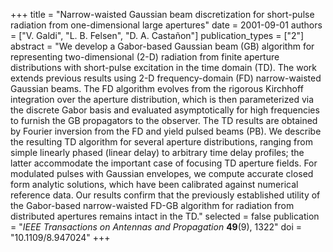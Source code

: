 +++
title = "Narrow-waisted Gaussian beam discretization for short-pulse radiation from one-dimensional large apertures"
date = 2001-09-01
authors = ["V. Galdi", "L. B. Felsen", "D. A. Castañon"]
publication_types = ["2"]
abstract = "We develop a Gabor-based Gaussian beam (GB) algorithm for representing two-dimensional (2-D) radiation from finite aperture distributions with short-pulse excitation in the time domain (TD). The work extends previous results using 2-D frequency-domain (FD) narrow-waisted Gaussian beams. The FD algorithm evolves from the rigorous Kirchhoff integration over the aperture distribution, which is then parameterized via the discrete Gabor basis and evaluated asymptotically for high frequencies to furnish the GB propagators to the observer. The TD results are obtained by Fourier inversion from the FD and yield pulsed beams (PB). We describe the resulting TD algorithm for several aperture distributions, ranging from simple linearly phased (linear delay) to arbitrary time delay profiles; the latter accommodate the important case of focusing TD aperture fields. For modulated pulses with Gaussian envelopes, we compute accurate closed form analytic solutions, which have been calibrated against numerical reference data. Our results confirm that the previously established utility of the Gabor-based narrow-waisted FD-GB algorithm for radiation from distributed apertures remains intact in the TD."
selected = false
publication = "*IEEE Transactions on Antennas and Propagation* **49**(9), 1322"
doi = "10.1109/8.947024"
+++
